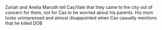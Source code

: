 Zariah and Anelia Manuth tell Cas/Vale that they came to the city out of concern for them, not for Cas to be worried about his parents. His mom looks unimpressed and almost disappointed when Cas casually mentions that he killed DOB
